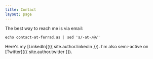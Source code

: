 ```yaml
---
title: Contact
layout: page
---
```


The best way to reach me is via email:

```shell
echo contact-at-ferrad.as | sed 's/-at-/@/'
```

Here's my [LinkedIn]({{ site.author.linkedin }}). I'm also semi-active on
[Twitter]({{ site.author.twitter }}).
